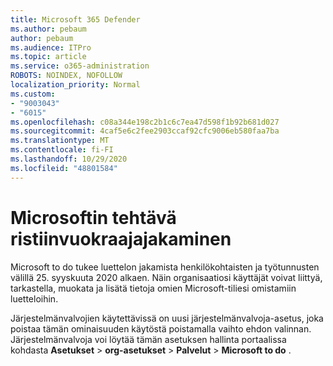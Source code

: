 ```yaml
---
title: Microsoft 365 Defender
ms.author: pebaum
author: pebaum
ms.audience: ITPro
ms.topic: article
ms.service: o365-administration
ROBOTS: NOINDEX, NOFOLLOW
localization_priority: Normal
ms.custom:
- "9003043"
- "6015"
ms.openlocfilehash: c08a344e198c2b1c6c7ea47d598f1b92b681d027
ms.sourcegitcommit: 4caf5e6c2fee2903ccaf92cfc9006eb580faa7ba
ms.translationtype: MT
ms.contentlocale: fi-FI
ms.lasthandoff: 10/29/2020
ms.locfileid: "48801584"
---
```

# <a name="microsoft-to-do-cross-tenant-sharing"></a>Microsoftin tehtävä ristiinvuokraajajakaminen

Microsoft to do tukee luettelon jakamista henkilökohtaisten ja työtunnusten välillä 25. syyskuuta 2020 alkaen. Näin organisaatiosi käyttäjät voivat liittyä, tarkastella, muokata ja lisätä tietoja omien Microsoft-tiliesi omistamiin luetteloihin.

Järjestelmänvalvojien käytettävissä on uusi järjestelmänvalvoja-asetus, joka poistaa tämän ominaisuuden käytöstä poistamalla vaihto ehdon valinnan.
Järjestelmänvalvoja voi löytää tämän asetuksen hallinta portaalissa kohdasta **Asetukset**  >  **org-asetukset**  >  **Palvelut**  >  **Microsoft to do** .
